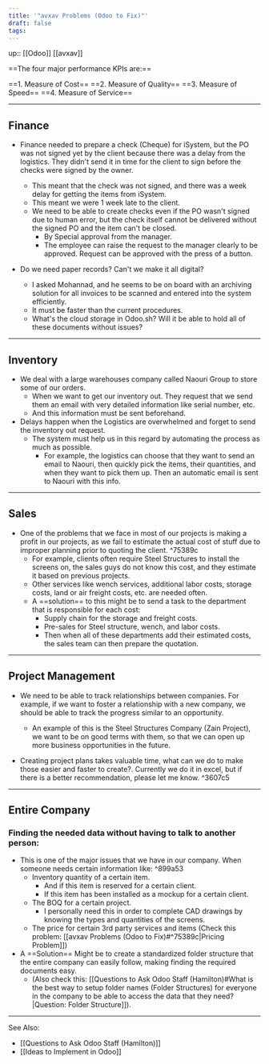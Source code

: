 ```yaml
---
title: '"avxav Problems (Odoo to Fix)"'
draft: false
tags:
---
```

up:: [[Odoo]] [[avxav]]

==The four major performance KPIs are:==

==1. Measure of Cost==
==2. Measure of Quality==
==3. Measure of Speed==
==4. Measure of Service==

---
## Finance

- Finance needed to prepare a check (Cheque) for iSystem, but the PO was not signed yet by the client because there was a delay from the logistics. They didn't send it in time for the client to sign before the checks were signed by the owner.
	- This meant that the check was not signed, and there was a week delay for getting the items from iSystem.
	- This meant we were 1 week late to the client.
	- We need to be able to create checks even if the PO wasn't signed due to human error, but the check itself cannot be delivered without the signed PO and the item can't be closed.
		- By Special approval from the manager.
		- The employee can raise the request to the manager clearly to be approved. Request can be approved with the press of a button.


- Do we need paper records? Can't we make it all digital?
	- I asked Mohannad, and he seems to be on board with an archiving solution for all invoices to be scanned and entered into the system efficiently.
	- It must be faster than the current procedures.
	- What's the cloud storage in Odoo.sh? Will it be able to hold all of these documents without issues?

---
## Inventory

- We deal with a large warehouses company called Naouri Group to store some of our orders.
	- When we want to get our inventory out. They request that we send them an email with very detailed information like serial number, etc.
	- And this information must be sent beforehand.
- Delays happen when the Logistics are overwhelmed and forget to send the inventory out request.
	- The system must help us in this regard by automating the process as much as possible.
		- For example, the logistics can choose that they want to send an email to Naouri, then quickly pick the items, their quantities, and when they want to pick them up. Then an automatic email is sent to Naouri with this info.

---
## Sales
- One of the problems that we face in most of our projects is making a profit in our projects, as we fail to estimate the actual cost of stuff due to improper planning prior to quoting the client. ^75389c
	- For example, clients often require Steel Structures to install the screens on, the sales guys do not know this cost, and they estimate it based on previous projects.
	- Other services like wench services, additional labor costs, storage costs, land or air freight costs, etc. are needed often.
	- A ==solution== to this might be to send a task to the department that is responsible for each cost:
		- Supply chain for the storage and freight costs.
		- Pre-sales for Steel structure, wench, and labor costs.
		- Then when all of these departments add their estimated costs, the sales team can then prepare the quotation.

---
## Project Management

- We need to be able to track relationships between companies. For example, if we want to foster a relationship with a new company, we should be able to track the progress similar to an opportunity.
	- An example of this is the Steel Structures Company (Zain Project), we want to be on good terms with them, so that we can open up more business opportunities in the future.


- Creating project plans takes valuable time, what can we do to make those easier and faster to create?. Currently we do it in excel, but if there is a better recommendation, please let me know. ^3607c5



---
## Entire Company

### Finding the needed data without having to talk to another person:

- This is one of the major issues that we have in our company. When someone needs certain information like: ^899a53
	- Inventory quantity of a certain item.
		- And if this item is reserved for a certain client.
		- If this item has been installed as a mockup for a certain client.
	- The BOQ for a certain project.
		- I personally need this in order to complete CAD drawings by knowing the types and quantities of the screens.
	- The price for certain 3rd party services and items (Check this problem: [[avxav Problems (Odoo to Fix)#^75389c|Pricing Problem]])
- A ==Solution== Might be to create a standardized folder structure that the entire company can easily follow, making finding the required documents easy.
	- (Also check this: [[Questions to Ask Odoo Staff (Hamilton)#What is the best way to setup folder names (Folder Structures) for everyone in the company to be able to access the data that they need?|Question: Folder Structure]]).


---

See Also:
- [[Questions to Ask Odoo Staff (Hamilton)]]
- [[Ideas to Implement in Odoo]]